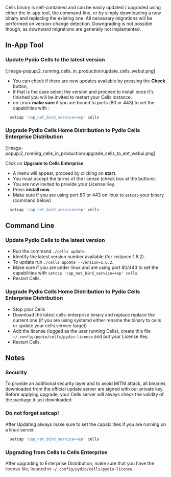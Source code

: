 Cells binary is self-contained and can be easily updated / upgraded using either the in-app tool, the command-line, or by simply downloading a new binary and replacing the existing one. All necessary migrations will be performed on version-change detection. Downgrading is not possible though, as downward migrations are generally not implemented.

## In-App Tool

### Update Pydio Cells to the latest version

[:image-popup:2_running_cells_in_production/update_cells_webui.png]

- You can check if there are new updates available by pressing the **Check** button,
- if that is the case select the version and proceed to install once it's finished you will be invited to restart your Cells instance.
- on Linux **make sure** if you are bound to ports (80 or 443) to set the capabilities with :

```sh
  setcap 'cap_net_bind_service=+ep' cells
```

### Upgrade Pydio Cells Home Distribution to Pydio Cells Enterprise Distribution

[:image-popup:2_running_cells_in_production/upgrade_cells_to_ent_webui.png]

Click on **Upgrade to Cells Enterprise**:

- A menu will appear, proceed by clicking on **start**.
- You must accept the terms of the license (check box at the bottom).
- You are now invited to provide your License Key.
- Press **install now**.
- Make sure if you are using port 80 or 443 on linux to `setcap` your binary (command below)

```sh
  setcap 'cap_net_bind_service=+ep' cells
```

## Command Line

### Update Pydio Cells to the latest version

- Run the command `./cells update`.
- Identify the latest version number available (for instance 1.6.2).
- To update run `./cells update --version=1.6.2`.
- Make sure if you are under linux and are using port 80/443 to set the capabilities with `setcap 'cap_net_bind_service=+ep' cells`.
- Restart Cells.

### Upgrade Pydio Cells Home Distribution to Pydio Cells Enterprise Distribution

- Stop your Cells
- Download the latest cells-enterprise binary and replace replace the current one (if you are using systemd either rename the binary to cells or update your cells.service target)
- Add the license (logged as the user running Cells), create this file `~/.config/pydio/cells/pydio-license` and put your License Key.
- Restart Cells.

## Notes

### Security

To provide an additional security layer and to avoid MITM attack, all binaries downloaded from the official update server are signed with our private key. Before applying upgrade, your Cells server will always check the validity of the package it just downloaded.

### Do not forget setcap!

After Updating always make sure to set the capabilities if you are running on a linux server.

```sh
  setcap 'cap_net_bind_service=+ep' cells
```

### Upgrading from Cells to Cells Enterprise

After upgrading to Enterprise Distribution, make sure that you have the license file, located in `~/.config/pydio/cells/pydio-license`.
